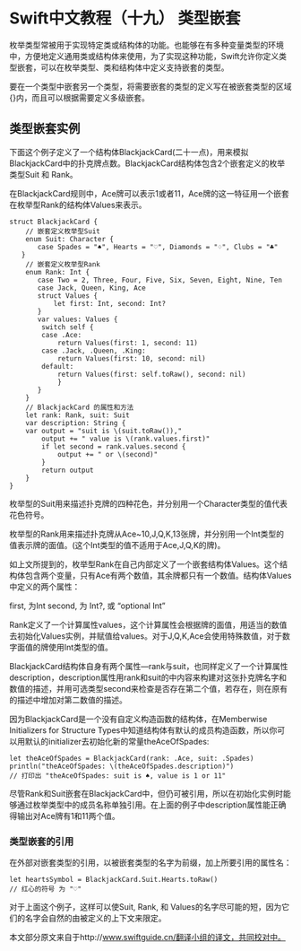 # Swift中文教程（十九） 类型嵌套

枚举类型常被用于实现特定类或结构体的功能。也能够在有多种变量类型的环境中，方便地定义通用类或结构体来使用，为了实现这种功能，Swift允许你定义类型嵌套，可以在枚举类型、类和结构体中定义支持嵌套的类型。

要在一个类型中嵌套另一个类型，将需要嵌套的类型的定义写在被嵌套类型的区域{}内，而且可以根据需要定义多级嵌套。


## 类型嵌套实例

下面这个例子定义了一个结构体BlackjackCard(二十一点)，用来模拟BlackjackCard中的扑克牌点数。BlackjackCard结构体包含2个嵌套定义的枚举类型Suit 和 Rank。

在BlackjackCard规则中，Ace牌可以表示1或者11，Ace牌的这一特征用一个嵌套在枚举型Rank的结构体Values来表示。

    struct BlackjackCard {
        // 嵌套定义枚举型Suit
        enum Suit: Character {
           case Spades = "♠", Hearts = "♡", Diamonds = "♢", Clubs = "♣"
       }
        // 嵌套定义枚举型Rank
        enum Rank: Int {
           case Two = 2, Three, Four, Five, Six, Seven, Eight, Nine, Ten
           case Jack, Queen, King, Ace
           struct Values {
               let first: Int, second: Int?
           }
           var values: Values {
            switch self {
            case .Ace:
                return Values(first: 1, second: 11)
            case .Jack, .Queen, .King:
                return Values(first: 10, second: nil)
            default:
                return Values(first: self.toRaw(), second: nil)
                }
           }
        }
        // BlackjackCard 的属性和方法
        let rank: Rank, suit: Suit
        var description: String {
        var output = "suit is \(suit.toRaw()),"
            output += " value is \(rank.values.first)"
            if let second = rank.values.second {
                output += " or \(second)"
            }
            return output
        }
    }

枚举型的Suit用来描述扑克牌的四种花色，并分别用一个Character类型的值代表花色符号。

枚举型的Rank用来描述扑克牌从Ace~10,J,Q,K,13张牌，并分别用一个Int类型的值表示牌的面值。(这个Int类型的值不适用于Ace,J,Q,K的牌)。

如上文所提到的，枚举型Rank在自己内部定义了一个嵌套结构体Values。这个结构体包含两个变量，只有Ace有两个数值，其余牌都只有一个数值。结构体Values中定义的两个属性：

first, 为Int second, 为 Int?, 或 “optional Int”

Rank定义了一个计算属性values，这个计算属性会根据牌的面值，用适当的数值去初始化Values实例，并赋值给values。对于J,Q,K,Ace会使用特殊数值，对于数字面值的牌使用Int类型的值。

BlackjackCard结构体自身有两个属性—rank与suit，也同样定义了一个计算属性description，description属性用rank和suit的中内容来构建对这张扑克牌名字和数值的描述，并用可选类型second来检查是否存在第二个值，若存在，则在原有的描述中增加对第二数值的描述。

因为BlackjackCard是一个没有自定义构造函数的结构体，在Memberwise Initializers for Structure Types中知道结构体有默认的成员构造函数，所以你可以用默认的initializer去初始化新的常量theAceOfSpades:

    let theAceOfSpades = BlackjackCard(rank: .Ace, suit: .Spades)
    println("theAceOfSpades: \(theAceOfSpades.description)")
    // 打印出 "theAceOfSpades: suit is ♠, value is 1 or 11"

尽管Rank和Suit嵌套在BlackjackCard中，但仍可被引用，所以在初始化实例时能够通过枚举类型中的成员名称单独引用。在上面的例子中description属性能正确得输出对Ace牌有1和11两个值。

### 类型嵌套的引用

在外部对嵌套类型的引用，以被嵌套类型的名字为前缀，加上所要引用的属性名：

    let heartsSymbol = BlackjackCard.Suit.Hearts.toRaw()
    // 红心的符号 为 "♡"

对于上面这个例子，这样可以使Suit, Rank, 和 Values的名字尽可能的短，因为它们的名字会自然的由被定义的上下文来限定。


本文部分原文来自于http://www.swiftguide.cn/翻译小组的译文，共同校对中。
